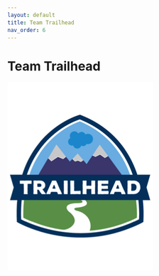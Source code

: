 ```yaml
---
layout: default
title: Team Trailhead
nav_order: 6
---
```


# Team Trailhead

![](/assets/images/trailhead-logo.png)